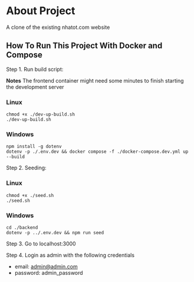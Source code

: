 
# About Project

A clone of the existing nhatot.com website


## How To Run This Project With Docker and Compose

Step 1. Run build script:

**Notes** The frontend container might need some minutes to finish starting the development server

### Linux

```
chmod +x ./dev-up-build.sh
./dev-up-build.sh
```

### Windows

```
npm install -g dotenv
dotenv -p ./.env.dev && docker compose -f ./docker-compose.dev.yml up --build
```

Step 2. Seeding:

### Linux

```
chmod +x ./seed.sh
./seed.sh
```

### Windows

```
cd ./backend
dotenv -p ../.env.dev && npm run seed
```

Step 3. Go to localhost:3000

Step 4. Login as admin with the following credentials
- email: admin@admin.com
- password: admin_password